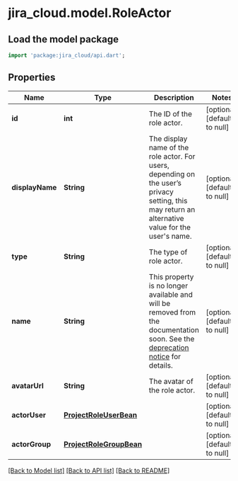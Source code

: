 # jira_cloud.model.RoleActor

## Load the model package
```dart
import 'package:jira_cloud/api.dart';
```

## Properties
Name | Type | Description | Notes
------------ | ------------- | ------------- | -------------
**id** | **int** | The ID of the role actor. | [optional] [default to null]
**displayName** | **String** | The display name of the role actor. For users, depending on the user’s privacy setting, this may return an alternative value for the user&#39;s name. | [optional] [default to null]
**type** | **String** | The type of role actor. | [optional] [default to null]
**name** | **String** | This property is no longer available and will be removed from the documentation soon. See the [deprecation notice](https://developer.atlassian.com/cloud/jira/platform/deprecation-notice-user-privacy-api-migration-guide/) for details. | [optional] [default to null]
**avatarUrl** | **String** | The avatar of the role actor. | [optional] [default to null]
**actorUser** | [**ProjectRoleUserBean**](ProjectRoleUserBean.md) |  | [optional] [default to null]
**actorGroup** | [**ProjectRoleGroupBean**](ProjectRoleGroupBean.md) |  | [optional] [default to null]

[[Back to Model list]](../README.md#documentation-for-models) [[Back to API list]](../README.md#documentation-for-api-endpoints) [[Back to README]](../README.md)


